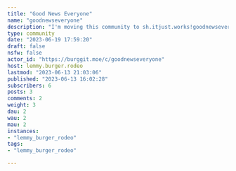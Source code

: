 ```yaml
---
title: "Good News Everyone" 
name: "goodnewseveryone"
description: "I'm moving this community to sh.itjust.works!goodnewseveryone@sh.itjust.works"
type: community
date: "2023-06-19 17:59:20"
draft: false
nsfw: false
actor_id: "https://burggit.moe/c/goodnewseveryone"
host: lemmy.burger.rodeo
lastmod: "2023-06-13 21:03:06"
published: "2023-06-13 16:02:28"
subscribers: 6
posts: 3
comments: 2
weight: 3
dau: 2
wau: 2
mau: 2
instances:
- "lemmy_burger_rodeo"
tags: 
- "lemmy_burger_rodeo"

---
```

